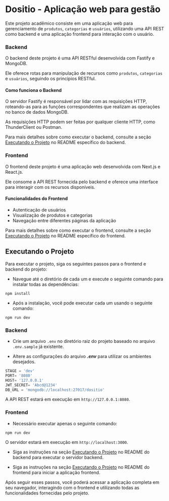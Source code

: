 # Dositio - Aplicação web para gestão 

Este projeto acadêmico consiste em uma aplicação web para gerenciamento de `produtos`, `categorias` e `usuários`, utilizando uma API REST como backend e uma aplicação frontend para interação com o usuário.

### Backend

O backend deste projeto é uma API RESTful desenvolvida com Fastify e MongoDB. 

Ele oferece rotas para manipulação de recursos como `produtos`, `categorias` e `usuários`, seguindo os princípios RESTful.

#### Como funciona o Backend

O servidor Fastify é responsável por lidar com as requisições HTTP, roteando-as para as funções correspondentes que realizam as operações no banco de dados MongoDB. 

As requisições HTTP podem ser feitas por qualquer cliente HTTP, como ThunderClient ou Postman.

Para mais detalhes sobre como executar o backend, consulte a seção [Executando o Projeto](https://github.com/JoaoLucasAssis/Dositio_Backend/blob/main/README.md) no README específico do backend.

### Frontend

O frontend deste projeto é uma aplicação web desenvolvida com Next.js e React.js. 

Ele consome a API REST fornecida pelo backend e oferece uma interface para interagir com os recursos disponíveis.

#### Funcionalidades do Frontend

* Autenticação de usuários
* Visualização de produtos e categorias
* Navegação entre diferentes páginas da aplicação

Para mais detalhes sobre como executar o frontend, consulte a seção [Executando o Projeto](https://github.com/JoaoLucasAssis/Dositio/blob/main/Dositio_Frontend/README.md) no README específico do frontend.

## Executando o Projeto

Para executar o projeto, siga os seguintes passos para o frontend e backend do projeto:

* Navegue até o diretório de cada um e execute o seguinte comando para instalar todas as dependências:

```git
npm install
```

* Após a instalação, você pode executar cada um usando o seguinte comando:

```node
npm run dev
```

### Backend

* Crie um arquivo `.env` no diretório raiz do projeto baseado no arquivo `.env.sample` já existente.
  
* Altere as configurações do arquivo ***.env*** para utilizar os ambientes desejados.

```javascript
STAGE = 'dev'
PORT= '8080'
HOST= '127.0.0.1'
JWT_SECRET= 'Abcd@1234'
DB_URL = 'mongodb://localhost:27017/dositio'
```

A API REST estará em execução em `http://127.0.0.1:8080`.

### Frontend

* Necessário executar apenas o seguinte comando:

```node
npm run dev
```

O servidor estará em execução em `http://localhost:3000`.

* Siga as instruções na seção [Executando o Projeto](https://github.com/JoaoLucasAssis/Dositio_Backend/blob/main/README.md) no README do backend para executar o servidor backend.

* Siga as instruções na seção [Executando o Projeto](https://github.com/JoaoLucasAssis/Dositio/blob/main/Dositio_Frontend/README.md) no README do frontend para iniciar a aplicação frontend.

Após seguir esses passos, você poderá acessar a aplicação completa em seu navegador, interagindo com o frontend e utilizando todas as funcionalidades fornecidas pelo projeto.
